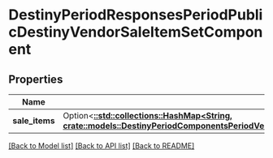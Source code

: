 # DestinyPeriodResponsesPeriodPublicDestinyVendorSaleItemSetComponent

## Properties

Name | Type | Description | Notes
------------ | ------------- | ------------- | -------------
**sale_items** | Option<[**::std::collections::HashMap<String, crate::models::DestinyPeriodComponentsPeriodVendorsPeriodDestinyPublicVendorSaleItemComponent>**](Destiny.Components.Vendors.DestinyPublicVendorSaleItemComponent.md)> |  | [optional]

[[Back to Model list]](../README.md#documentation-for-models) [[Back to API list]](../README.md#documentation-for-api-endpoints) [[Back to README]](../README.md)



